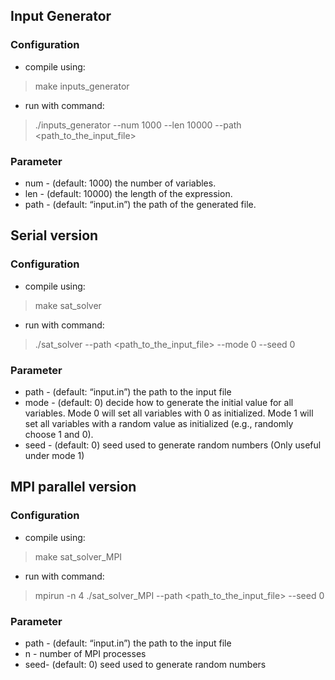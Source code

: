 ## Input Generator

### Configuration
- compile using:
> make inputs_generator <br>
- run with command:
> ./inputs_generator --num 1000 --len 10000 --path <path_to_the_input_file>

### Parameter
- num - (default: 1000) the number of variables. 
- len - (default: 10000) the length of the expression.
- path - (default: “input.in”) the path of the generated file.


## Serial version

### Configuration
- compile using:
> make sat_solver
- run with command:
> ./sat_solver --path <path_to_the_input_file> --mode 0 --seed 0 

### Parameter
- path - (default: “input.in”) the path to the input file
- mode - (default: 0) decide how to generate the initial value for all variables. Mode 0 will set all variables with 0 as initialized. Mode 1 will set all variables with a random value as initialized (e.g., randomly choose 1 and 0).
- seed - (default: 0) seed used to generate random numbers (Only useful under mode 1)

## MPI parallel version

### Configuration
- compile using:
> make sat_solver_MPI
- run with command:
> mpirun -n 4 ./sat_solver_MPI --path <path_to_the_input_file> --seed 0

### Parameter
- path - (default: “input.in”) the path to the input file
- n - number of MPI processes
- seed- (default: 0) seed used to generate random numbers

